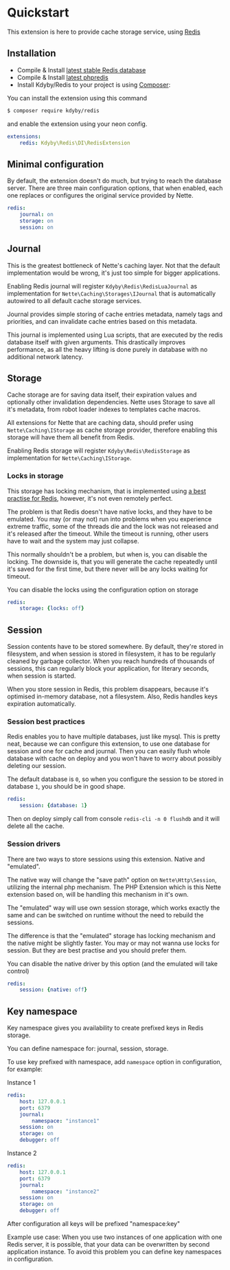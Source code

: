 # Quickstart

This extension is here to provide cache storage service, using [Redis](http://redis.io)


## Installation

* Compile & Install [latest stable Redis database](http://redis.io/download)
* Compile & Install [latest phpredis](https://github.com/nicolasff/phpredis/)
* Install Kdyby/Redis to your project is using  [Composer](http://getcomposer.org/):

You can install the extension using this command

```sh
$ composer require kdyby/redis
```

and enable the extension using your neon config.

```yml
extensions:
	redis: Kdyby\Redis\DI\RedisExtension
```


## Minimal configuration

By default, the extension doesn't do much, but trying to reach the database server.
There are three main configuration options, that when enabled, each one replaces or configures the original service provided by Nette.

```yml
redis:
	journal: on
	storage: on
	session: on
```


## Journal

This is the greatest bottleneck of Nette's caching layer. Not that the default implementation would be wrong, it's just too simple for bigger applications.

Enabling Redis journal will register `Kdyby\Redis\RedisLuaJournal` as implementation for `Nette\Caching\Storages\IJournal`
that is automatically autowired to all default cache storage services.

Journal provides simple storing of cache entries metadata, namely tags and priorities, and can invalidate cache entries based on this metadata.

This journal is implemented using Lua scripts, that are executed by the redis database itself with given arguments.
This drastically improves performance, as all the heavy lifting is done purely in database with no additional network latency.


## Storage

Cache storage are for saving data itself, their expiration values and optionally other invalidation dependencies.
Nette uses Storage to save all it's metadata, from robot loader indexes to templates cache macros.

All extensions for Nette that are caching data, should prefer using `Nette\Caching\IStorage` as cache storage provider,
therefore enabling this storage will have them all benefit from Redis.

Enabling Redis storage will register `Kdyby\Redis\RedisStorage` as implementation for `Nette\Caching\IStorage`.


### Locks in storage

This storage has locking mechanism, that is implemented using [a best practise for Redis](http://redis.io/commands/setnx), however, it's not even remotely perfect.

The problem is that Redis doesn't have native locks, and they have to be emulated.
You may (or may not) run into problems when you experience extreme traffic,
some of the threads die and the lock was not released and it's released after the timeout.
While the timeout is running, other users have to wait and the system may just collapse.

This normally shouldn't be a problem, but when is, you can disable the locking.
The downside is, that you will generate the cache repeatedly until it's saved for the first time,
but there never will be any locks waiting for timeout.

You can disable the locks using the configuration option on storage

```yml
redis:
	storage: {locks: off}
```


## Session

Session contents have to be stored somewhere. By default, they're stored in filesystem,
and when session is stored in filesystem, it has to be regularly cleaned by garbage collector.
When you reach hundreds of thousands of sessions, this can regularly block your application, for literary seconds, when session is started.

When you store session in Redis, this problem disappears, because it's optimised in-memory database, not a filesystem.  Also, Redis handles keys expiration automatically.


### Session best practices

Redis enables you to have multiple databases, just like mysql. This is pretty neat,
because  we can configure this extension, to use one database for session and one for cache and journal.
Then you can easily flush whole database with cache on deploy and you won't have to worry about possibly deleting our session.

The default database is `0`, so when you configure the session to be stored in database `1`, you should be in good shape.

```yml
redis:
	session: {database: 1}
```

Then on deploy simply call from console `redis-cli -n 0 flushdb` and it will delete all the cache.


### Session drivers

There are two ways to store sessions using this extension. Native and "emulated".

The native way will change the "save path" option on `Nette\Http\Session`, utilizing the internal php mechanism.
The PHP Extension which is this Nette extension based on, will be handling this mechanism in it's own.

The "emulated" way will use own session storage, which works exactly the same and can be switched on runtime without the need to rebuild the sessions.

The difference is that the "emulated" storage has locking mechanism and the native might be slightly faster.
You may or may not wanna use locks for session. But they are best practise and you should prefer them.

You can disable the native driver by this option (and the emulated will take control)

```yml
redis:
	session: {native: off}
```

## Key namespace

Key namespace gives you availability to create prefixed keys in Redis storage.

You can define namespace for: journal, session, storage.

To use key prefixed with namespace, add `namespace` option in configuration, for example:

Instance 1
```yml
redis:
    host: 127.0.0.1
    port: 6379
    journal:
        namespace: "instance1"
    session: on
    storage: on
    debugger: off
```

Instance 2
```yml
redis:
    host: 127.0.0.1
    port: 6379
    journal:
        namespace: "instance2"
    session: on
    storage: on
    debugger: off
```

After configuration all keys will be prefixed "namespace:key"

Example use case:
When you use two instances of one application with one Redis server, it is possible, that your data can be overwritten by second application instance.
To avoid this problem you can define key namespaces in configuration.
